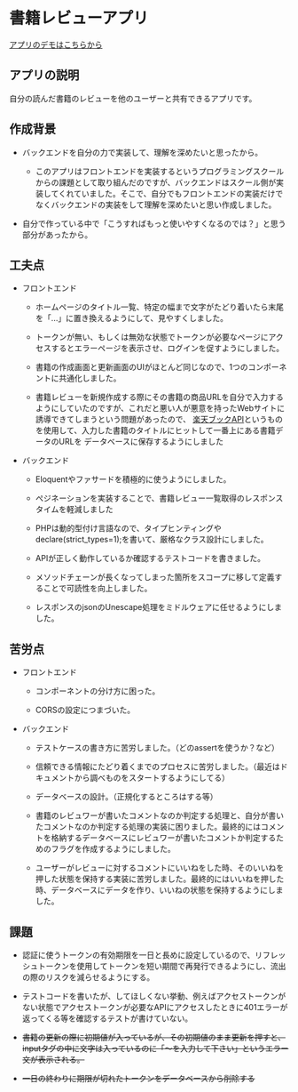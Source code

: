 # 書籍レビューアプリ

[アプリのデモはこちらから](https://book-review-frontend-pearl.vercel.app)

## アプリの説明

自分の読んだ書籍のレビューを他のユーザーと共有できるアプリです。

## 作成背景

- バックエンドを自分の力で実装して、理解を深めたいと思ったから。

    - このアプリはフロントエンドを実装するというプログラミングスクールからの課題として取り組んだのですが、バックエンドはスクール側が実装してくれていました。そこで、自分でもフロントエンドの実装だけでなくバックエンドの実装をして理解を深めたいと思い作成しました。

- 自分で作っている中で「こうすればもっと使いやすくなるのでは？」と思う部分があったから。

## 工夫点

- フロントエンド

    - ホームページのタイトル一覧、特定の幅まで文字がたどり着いたら末尾を「...」に置き換えるようにして、見やすくしました。
    
    - トークンが無い、もしくは無効な状態でトークンが必要なページにアクセスするとエラーページを表示させ、ログインを促すようにしました。
    
    - 書籍の作成画面と更新画面のUIがほとんど同じなので、1つのコンポーネントに共通化しました。
 
    - 書籍レビューを新規作成する際にその書籍の商品URLを自分で入力するようにしていたのですが、これだと悪い人が悪意を持ったWebサイトに誘導できてしまうという問題があったので、
      [楽天ブックAPI](https://webservice.rakuten.co.jp/explorer/api/BooksBook/Search)というものを使用して、入力した書籍のタイトルにヒットして一番上にある書籍データのURLを
      データベースに保存するようにしました

- バックエンド

    - Eloquentやファサードを積極的に使うようにしました。
    
    - ぺジネーションを実装することで、書籍レビュー一覧取得のレスポンスタイムを軽減しました
    
    - PHPは動的型付け言語なので、タイプヒンティングやdeclare(strict_types=1);を書いて、厳格なクラス設計にしました。
    
    - APIが正しく動作しているか確認するテストコードを書きました。
    
    - メソッドチェーンが長くなってしまった箇所をスコープに移して定義することで可読性を向上しました。
    
    - レスポンスのjsonのUnescape処理をミドルウェアに任せるようにしました。
 
## 苦労点

- フロントエンド

    - コンポーネントの分け方に困った。

    - CORSの設定につまづいた。
  
- バックエンド

    - テストケースの書き方に苦労しました。（どのassertを使うか？など）

    - 信頼できる情報にたどり着くまでのプロセスに苦労しました。（最近はドキュメントから調べものをスタートするようにしてる）
    
    - データベースの設計。（正規化するところはする等）
    
    - 書籍のレビュワーが書いたコメントなのか判定する処理と、自分が書いたコメントなのか判定する処理の実装に困りました。最終的にはコメントを格納するデータベースにレビュワーが書いたコメントか判定するためのフラグを作成するようにしました。
    
    - ユーザーがレビューに対するコメントにいいねをした時、そのいいねを押した状態を保持する実装に苦労しました。最終的にはいいねを押した時、データベースにデータを作り、いいねの状態を保持するようにしました。

## 課題

- 認証に使うトークンの有効期限を一日と長めに設定しているので、リフレッシュトークンを使用してトークンを短い期間で再発行できるようにし、流出の際のリスクを減らせるようにする。

- テストコードを書いたが、してほしくない挙動、例えばアクセストークンがない状態でアクセストークンが必要なAPIにアクセスしたときに401エラーが返ってくる等を確認するテストが書けていない。

- ~~書籍の更新の際に初期値が入っているが、その初期値のまま更新を押すと、inputタグの中に文字は入っているのに「～を入力して下さい」というエラー文が表示される。~~

- ~~一日の終わりに期限が切れたトークンをデータベースから削除する~~
